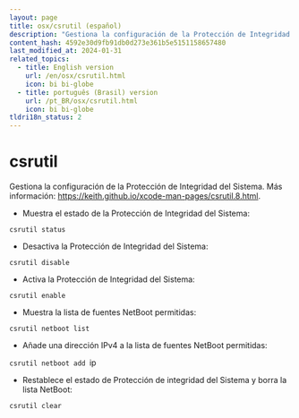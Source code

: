 ```yaml
---
layout: page
title: osx/csrutil (español)
description: "Gestiona la configuración de la Protección de Integridad del Sistema."
content_hash: 4592e30d9fb91db0d273e361b5e5151158657480
last_modified_at: 2024-01-31
related_topics:
  - title: English version
    url: /en/osx/csrutil.html
    icon: bi bi-globe
  - title: português (Brasil) version
    url: /pt_BR/osx/csrutil.html
    icon: bi bi-globe
tldri18n_status: 2
---
```

# csrutil

Gestiona la configuración de la Protección de Integridad del Sistema.
Más información: <https://keith.github.io/xcode-man-pages/csrutil.8.html>.

- Muestra el estado de la Protección de Integridad del Sistema:

`csrutil status`

- Desactiva la Protección de Integridad del Sistema:

`csrutil disable`

- Activa la Protección de Integridad del Sistema:

`csrutil enable`

- Muestra la lista de fuentes NetBoot permitidas:

`csrutil netboot list`

- Añade una dirección IPv4 a la lista de fuentes NetBoot permitidas:

`csrutil netboot add `<span class="tldr-var badge badge-pill bg-dark-lm bg-white-dm text-white-lm text-dark-dm font-weight-bold">ip</span>

- Restablece el estado de Protección de integridad del Sistema y borra la lista NetBoot:

`csrutil clear`
